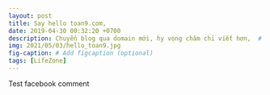 ```yaml
---
layout: post
title: Say hello toan9.com,
date: 2019-04-30 00:32:20 +0700
description: Chuyển blog qua domain mới, hy vọng chăm chỉ viết hơn,  # Add post description (optional)
img: 2021/05/03/hello_toan9.jpg
fig-caption: # Add figcaption (optional)
tags: [LifeZone]
---
```


Test facebook comment